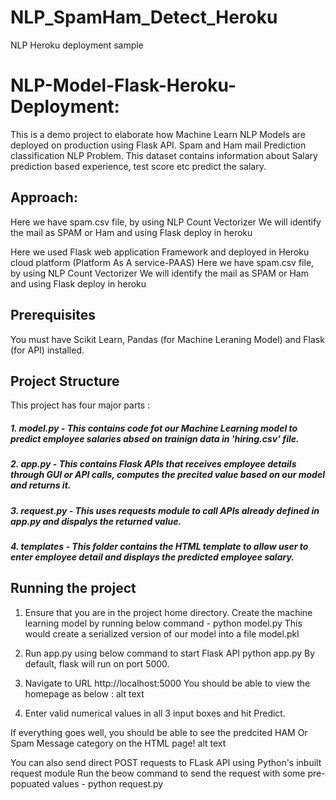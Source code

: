 # NLP_SpamHam_Detect_Heroku
NLP Heroku deployment sample


# NLP-Model-Flask-Heroku-Deployment:
This is a demo project to elaborate how Machine Learn NLP Models are deployed on production using Flask API.
Spam and Ham mail Prediction classification NLP Problem.
This dataset contains information about Salary prediction based experience, test score etc predict the salary.


## Approach:

Here we have spam.csv file, by using NLP Count Vectorizer We will identify the mail as SPAM or Ham and using Flask deploy in heroku

Here we used Flask web application Framework and deployed in Heroku cloud platform (Platform As A service-PAAS) 
Here we have spam.csv file, by using NLP Count Vectorizer We will identify the mail as SPAM or Ham and using Flask deploy in heroku


## Prerequisites
You must have Scikit Learn, Pandas (for Machine Leraning Model) and Flask (for API) installed.

## Project Structure
This project has four major parts :

##### 1. model.py - This contains code fot our Machine Learning model to predict employee salaries absed on trainign data in 'hiring.csv' file.
##### 2. app.py - This contains Flask APIs that receives employee details through GUI or API calls, computes the precited value based on our model and returns it.
##### 3. request.py - This uses requests module to call APIs already defined in app.py and dispalys the returned value.
##### 4. templates - This folder contains the HTML template to allow user to enter employee detail and displays the predicted employee salary.

## Running the project
1. Ensure that you are in the project home directory. Create the machine learning model by running below command -
python model.py
This would create a serialized version of our model into a file model.pkl

2. Run app.py using below command to start Flask API
python app.py
By default, flask will run on port 5000.

3. Navigate to URL http://localhost:5000
You should be able to view the homepage as below : alt text

4. Enter valid numerical values in all 3 input boxes and hit Predict.

If everything goes well, you should be able to see the predcited HAM Or Spam Message category on the HTML page! alt text

You can also send direct POST requests to FLask API using Python's inbuilt request module Run the beow command to send the request with some pre-popuated values -
python request.py
